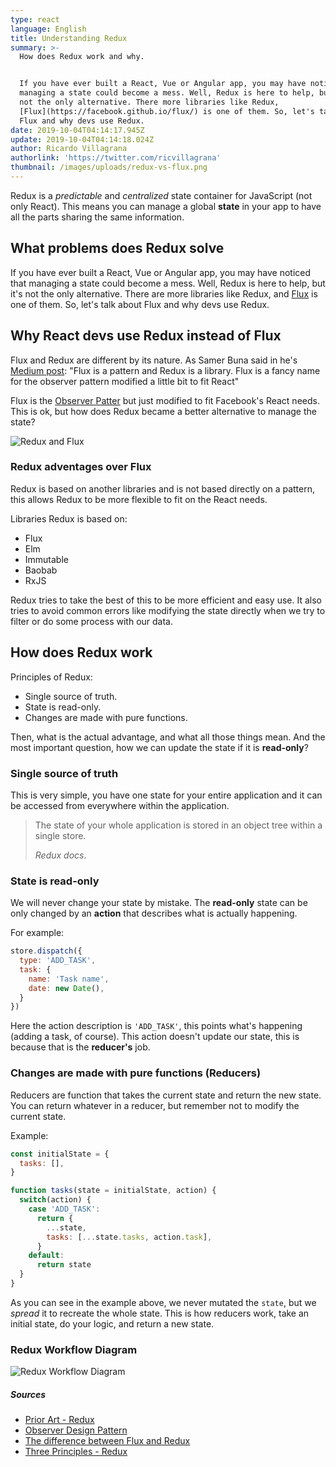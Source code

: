 ```yaml
---
type: react
language: English
title: Understanding Redux
summary: >-
  How does Redux work and why.


  If you have ever built a React, Vue or Angular app, you may have noticed that
  managing a state could become a mess. Well, Redux is here to help, but it's
  not the only alternative. There more libraries like Redux,
  [Flux](https://facebook.github.io/flux/) is one of them. So, let's talk about
  Flux and why devs use Redux.
date: 2019-10-04T04:14:17.945Z
update: 2019-10-04T04:14:18.024Z
author: Ricardo Villagrana
authorlink: 'https://twitter.com/ricvillagrana'
thumbnail: /images/uploads/redux-vs-flux.png
---
```

Redux is a *predictable* and *centralized* state container for JavaScript (not only React). This means you can manage a global **state** in your app to have all the parts sharing the same information.

## What problems does Redux solve

If you have ever built a React, Vue or Angular app, you may have noticed that managing a state could become a mess. Well, Redux is here to help, but it's not the only alternative. There are more libraries like Redux, and [Flux](https://facebook.github.io/flux/) is one of them. So, let's talk about Flux and why devs use Redux.

## Why React devs use Redux instead of Flux

Flux and Redux are different by its nature. As Samer Buna said in he's [Medium post](https://medium.com/edge-coders/the-difference-between-flux-and-redux-71d31b118c1): "Flux is a pattern and Redux is a library. Flux is a fancy name for the observer pattern modified a little bit to fit React"

Flux is the [Observer Patter](https://sourcemaking.com/design_patterns/observer) but just modified to fit Facebook's React needs. This is ok, but how does Redux became a better alternative to manage the state?

![Redux and Flux](/images/uploads/redux-vs-flux.png "Redux and Flux")

### Redux adventages over Flux

Redux is based on another libraries and is not based directly on a pattern, this allows Redux to be more flexible to fit on the React needs.

Libraries Redux is based on:

* Flux
* Elm
* Immutable
* Baobab
* RxJS

Redux tries to take the best of this to be more efficient and easy use. It also tries to avoid common errors like modifying the state directly when we try to filter or do some process with our data.

## How does Redux work

Principles of Redux:

* Single source of truth.
* State is read-only.
* Changes are made with pure functions.

Then, what is the actual advantage, and what all those things mean. And the most important question, how we can update the state if it is **read-only**?

### Single source of truth

This is very simple, you have one state for your entire application and it can be accessed from everywhere within the application.

> The state of your whole application is stored in an object tree within a single store.
>
> *Redux docs*.

### State is read-only

We will never change your state by mistake. The **read-only** state can be only changed by an **action** that describes what is actually happening.

For example:

```javascript
store.dispatch({
  type: 'ADD_TASK',
  task: {
    name: 'Task name',
    date: new Date(),
  }
})
```

Here the action description is `'ADD_TASK'`, this points what's happening (adding a task, of course). This action doesn't update our state, this is because that is the **reducer's** job.

### Changes are made with pure functions (Reducers)

Reducers are function that takes the current state and return the new state. You can return whatever in a reducer, but remember not to modify the current state.

Example:

```javascript
const initialState = {
  tasks: [],
}

function tasks(state = initialState, action) {
  switch(action) {
    case 'ADD_TASK':
      return {
        ...state,
        tasks: [...state.tasks, action.task],
      }
    default:
      return state
  }
}
```

As you can see in the example above, we never mutated the `state`, but we *spread* it to recreate the whole state. This is how reducers work, take an initial state, do your logic, and return a new state.

### Redux Workflow Diagram

![Redux Workflow Diagram](/images/uploads/redux-diagram.png "Redux Workflow Diagram")

##### Sources

* [Prior Art - Redux](https://redux.js.org/introduction/prior-art)
* [Observer Design Pattern](https://sourcemaking.com/design_patterns/observer)
* [The difference between Flux and Redux](https://medium.com/edge-coders/the-difference-between-flux-and-redux-71d31b118c1)
* [Three Principles - Redux](https://redux.js.org/introduction/three-principles)